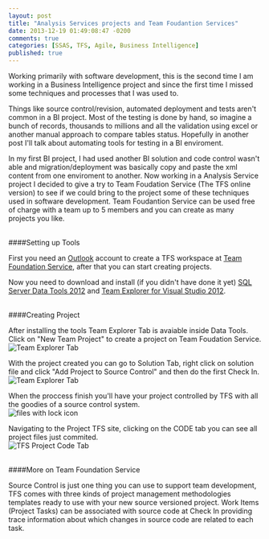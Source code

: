 ```yaml
---
layout: post
title: "Analysis Services projects and Team Foudantion Services"
date: 2013-12-19 01:49:08:47 -0200
comments: true
categories: [SSAS, TFS, Agile, Business Intelligence]
published: true
---
```


Working primarily with software development, this is the second time I am working in a Business Intelligence project and since the first time I missed some techniques and processes that I was used to.

Things like source control/revision, automated deployment and tests aren't common in a BI project. Most of the testing is done by hand, so imagine a bunch of records, thousands to millions and all the validation using excel or another manual approach to compare tables status.<!-- more --> Hopefully in another post I'll talk about automating tools for testing in a BI enviroment.

In my first BI project, I had used another BI solution and code control wasn't able and migration/deployment was basically copy and paste the xml content from one enviroment to another. Now working in a Analysis Service project I decided to give a try to Team Foudation Service (The TFS online version) to see if we could bring to the project some of these techniques used in software development. Team Foudantion Service can be used free of charge with a team up to 5 members and you can create as many projects you like.

</br>
####Setting up Tools

First you need an [Outlook](http://www.outlook.com) account to create a TFS workspace at [Team Foundation Service](http://www.visualstudio.com/products/visual-studio-online-overview-vs), after that you can start creating projects. 

Now you need to download and install (if you didn't have done it yet) [SQL Server Data Tools 2012](http://www.microsoft.com/en-us/download/details.aspx?id=36843) and [Team Explorer for Visual Studio 2012](http://www.microsoft.com/en-us/download/details.aspx?id=30656).

</br>
####Creating Project

After installing the tools Team Explorer Tab is avaiable inside Data Tools. Click on "New Team Project" to create a project on Team Foudation Service.
</br>
![Team Explorer Tab]({{site.url}}/assets/images_posts/analysis-services-projects-and-team-foudantion-services/VSTeamExplorerTab.PNG)

With the project created you can go to Solution Tab, right click on solution file and click "Add Project to Source Control" and then do the first Check In. 
</br>
![Team Explorer Tab]({{site.url}}/assets/images_posts/analysis-services-projects-and-team-foudantion-services/AddingSolution2SourceControl.png)

When the proccess finish you'll have your project controlled by TFS with all the goodies of a source control system.
</br>
![files with lock icon]({{site.url}}/assets/images_posts/analysis-services-projects-and-team-foudantion-services/SolutionAdded2SourceControl.png)

Navigating to the Project TFS site, clicking on the CODE tab you can see all project files just commited.
</br>
![TFS Project Code Tab]({{site.url}}/assets/images_posts/analysis-services-projects-and-team-foudantion-services/TFSCodeScreen.png)


</br>
####More on Team Foundation Service

Source Control is just one thing you can use to support team development, TFS comes with three kinds of project management methodologies templates ready to use with your new source versioned project. Work Items (Project Tasks) can be associated with source code at Check In providing trace information about which changes in source code are related to each task.
